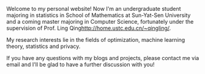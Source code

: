 Welcome to my personal website! Now I'm an undergraduate student majoring in statistics in School of Mathematics at Sun-Yat-Sen University and a coming master majoring in Computer Science, fortunately under the supervision of Prof. Ling Qing<http://home.ustc.edu.cn/~qingling/>.

My research interests lie in the fields of optimization, machine learning theory, statistics and privacy.

If you have any questions with my blogs and projects, please contact me via email and I'll be glad to have a further discussion with you!
